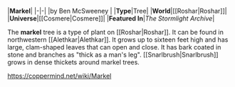 |**Markel**|
|-|-|
|by  Ben McSweeney |
|**Type**|Tree|
|**World**|[[Roshar\|Roshar]]|
|**Universe**|[[Cosmere\|Cosmere]]|
|**Featured In**|*The Stormlight Archive*|

The **markel** tree is a type of plant on [[Roshar\|Roshar]]. It can be found in northwestern [[Alethkar\|Alethkar]].
It grows up to sixteen feet high and has large, clam-shaped leaves that can open and close. It has bark coated in stone and branches as "thick as a man's leg". [[Snarlbrush\|Snarlbrush]] grows in dense thickets around markel trees.



https://coppermind.net/wiki/Markel